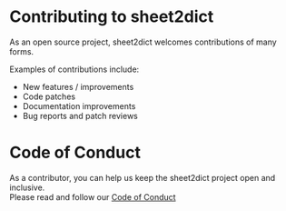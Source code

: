 Contributing to sheet2dict  
======================  

As an open source project, sheet2dict welcomes contributions of many forms.  

Examples of contributions include:  
* New features / improvements  
* Code patches  
* Documentation improvements  
* Bug reports and patch reviews  


Code of Conduct  
===============  

As a contributor, you can help us keep the sheet2dict project open and inclusive.  
Please read and follow our [Code of Conduct](CODE_OF_CONDUCT.md)  
